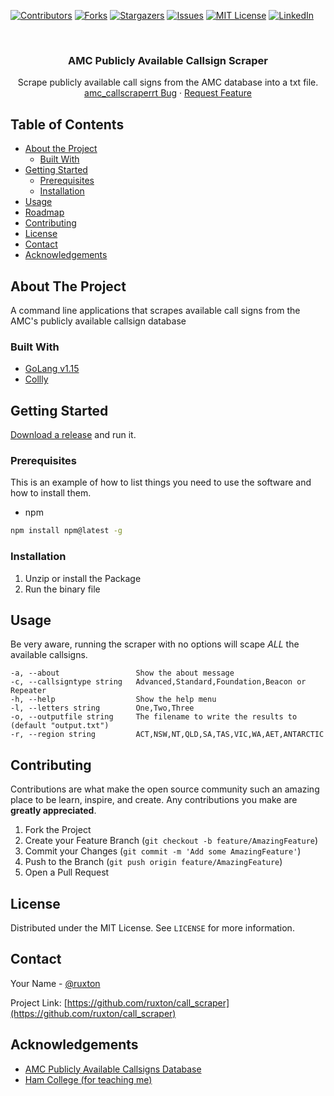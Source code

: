 [![Contributors][contributors-shield]][contributors-url]
[![Forks][forks-shield]][forks-url]
[![Stargazers][stars-shield]][stars-url]
[![Issues][issues-shield]][issues-url]
[![MIT License][license-shield]][license-url]
[![LinkedIn][linkedin-shield]][linkedin-url]


<!-- PROJECT LOGO -->
<br />
<p align="center">
  <h3 align="center">AMC Publicly Available Callsign Scraper</h3>

  <p align="center">
    Scrape publicly available call signs from the AMC database into a txt file.
    <br />
    <a href="https://github.com/ruxton/call_scraper/issues">amc_callscraperrt Bug</a>
    ·
    <a href="https://github.com/ruxton/call_scraper/issues">Request Feature</a>
  </p>
</p>



<!-- TABLE OF CONTENTS -->
## Table of Contents

* [About the Project](#about-the-project)
  * [Built With](#built-with)
* [Getting Started](#getting-started)
  * [Prerequisites](#prerequisites)
  * [Installation](#installation)
* [Usage](#usage)
* [Roadmap](#roadmap)
* [Contributing](#contributing)
* [License](#license)
* [Contact](#contact)
* [Acknowledgements](#acknowledgements)



<!-- ABOUT THE PROJECT -->
## About The Project

A command line applications that scrapes available call signs from the AMC's publicly available callsign database


### Built With

* [GoLang v1.15](golang-url)
* [Collly](colly-url)



<!-- GETTING STARTED -->
## Getting Started

[Download a release](release-url) and run it.

### Prerequisites

This is an example of how to list things you need to use the software and how to install them.
* npm
```sh
npm install npm@latest -g
```

### Installation

1. Unzip or install the Package
2. Run the binary file



<!-- USAGE EXAMPLES -->
## Usage

Be very aware, running the scraper with no options will scape _ALL_ the available callsigns.

```
-a, --about                 Show the about message
-c, --callsigntype string   Advanced,Standard,Foundation,Beacon or Repeater
-h, --help                  Show the help menu
-l, --letters string        One,Two,Three
-o, --outputfile string     The filename to write the results to (default "output.txt")
-r, --region string         ACT,NSW,NT,QLD,SA,TAS,VIC,WA,AET,ANTARCTIC
```


<!-- CONTRIBUTING -->
## Contributing

Contributions are what make the open source community such an amazing place to be learn, inspire, and create. Any contributions you make are **greatly appreciated**.

1. Fork the Project
2. Create your Feature Branch (`git checkout -b feature/AmazingFeature`)
3. Commit your Changes (`git commit -m 'Add some AmazingFeature'`)
4. Push to the Branch (`git push origin feature/AmazingFeature`)
5. Open a Pull Request



<!-- LICENSE -->
## License

Distributed under the MIT License. See `LICENSE` for more information.



<!-- CONTACT -->
## Contact

Your Name - [@ruxton](https://twitter.com/ruxton)

Project Link: [https://github.com/ruxton/call_scraper](https://github.com/ruxton/call_scraper)



<!-- ACKNOWLEDGEMENTS -->
## Acknowledgements

* [AMC Publicly Available Callsigns Database](amcdb-url)
* [Ham College (for teaching me)](hamcollege-url)




<!-- MARKDOWN LINKS & IMAGES -->
<!-- https://www.markdownguide.org/basic-syntax/#reference-style-links -->
[contributors-shield]: https://img.shields.io/github/contributors/ruxton/amc_callscraper.svg?style=flat-square
[contributors-url]: https://github.com/ruxton/amc_callscraper/graphs/contributors
[forks-shield]: https://img.shields.io/github/forks/ruxton/amc_callscraper.svg?style=flat-square
[forks-url]: https://github.com/ruxton/amc_callscraper/network/members
[stars-shield]: https://img.shields.io/github/stars/ruxton/amc_callscraper.svg?style=flat-square
[stars-url]: https://github.com/ruxton/amc_callscraper/stargazers
[issues-shield]: https://img.shields.io/github/issues/ruxton/amc_callscraper.svg?style=flat-square
[issues-url]: https://github.com/ruxton/amc_callscraper/issues
[license-shield]: https://img.shields.io/github/license/ruxton/amc_callscraper.svg?style=flat-square
[license-url]: https://github.com/ruxton/amc_callscraper/blob/master/LICENSE
[linkedin-shield]: https://img.shields.io/badge/-LinkedIn-black.svg?style=flat-square&logo=linkedin&colorB=555
[linkedin-url]: https://linkedin.com/in/ruxtonau
[hamcollege-url]: https://www.hamcollege.org.au/
[amcdb-url]: https://www.amc.edu.au/industry/amateur-radio/callsigns/publicly-available-callsigns
[golang-url]: https://golang.org/
[release-url]: https://github.com/ruxton/amc_callscraper/releases/
[colly-url]: https://github.com/gocolly/colly/
